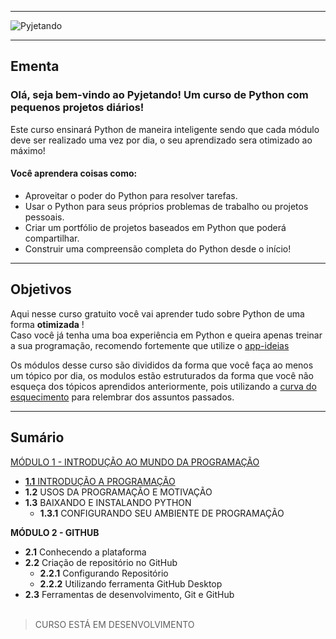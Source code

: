 <hr></hr>

![Pyjetando](https://user-images.githubusercontent.com/44483048/211707476-4f27f5f8-bc37-40ef-be9f-934c2e3fb359.jpg)

<hr></hr>

## Ementa
### Olá, seja bem-vindo ao Pyjetando! Um curso de Python com pequenos projetos diários!

Este curso ensinará Python de maneira inteligente sendo que cada módulo deve ser realizado uma vez por dia, o seu aprendizado sera otimizado ao máximo!

#### Você aprendera coisas como:
- Aproveitar o poder do Python para resolver tarefas.
- Usar o Python para seus próprios problemas de trabalho ou projetos pessoais.
- Criar um portfólio de projetos baseados em Python que poderá compartilhar.
- Construir uma compreensão completa do Python desde o início!

<hr></hr>

## Objetivos

Aqui nesse curso gratuito você vai aprender tudo sobre Python de uma forma **otimizada** ! <br>
Caso você já tenha uma boa experiência em Python e queira apenas treinar a sua programação, recomendo fortemente que utilize o [app-ideias](https://github.com/florinpop17/app-ideas)<br>

Os módulos desse curso são divididos da forma que você faça ao menos um tópico por dia, os modulos estão estruturados da forma que você não esqueça dos tópicos aprendidos anteriormente, pois utilizando a [curva do esquecimento](https://pt.wikipedia.org/wiki/Curva_do_esquecimento) para relembrar dos assuntos passados.

<hr></hr>

## Sumário
[MÓDULO 1 - INTRODUÇÃO AO MUNDO DA PROGRAMAÇÃO](MÓDULO%200)
- [**1.1** INTRODUÇÃO A PROGRAMAÇÃO](MÓDULO%200/INTRODUÇÃO%20A%20PROGRAMAÇÃO.md)
-	**1.2** USOS DA PROGRAMAÇÃO E MOTIVAÇÃO
- **1.3** BAIXANDO E INSTALANDO PYTHON
  - **1.3.1** CONFIGURANDO SEU AMBIENTE DE PROGRAMAÇÃO


__MÓDULO 2 - GITHUB__
- **2.1** Conhecendo a plataforma
- **2.2** Criação de repositório no GitHub
  - **2.2.1** Configurando Repositório
  - **2.2.2** Utilizando ferramenta GitHub Desktop
- **2.3**	Ferramentas de desenvolvimento, Git e GitHub<br><br>


> CURSO ESTÁ EM DESENVOLVIMENTO
